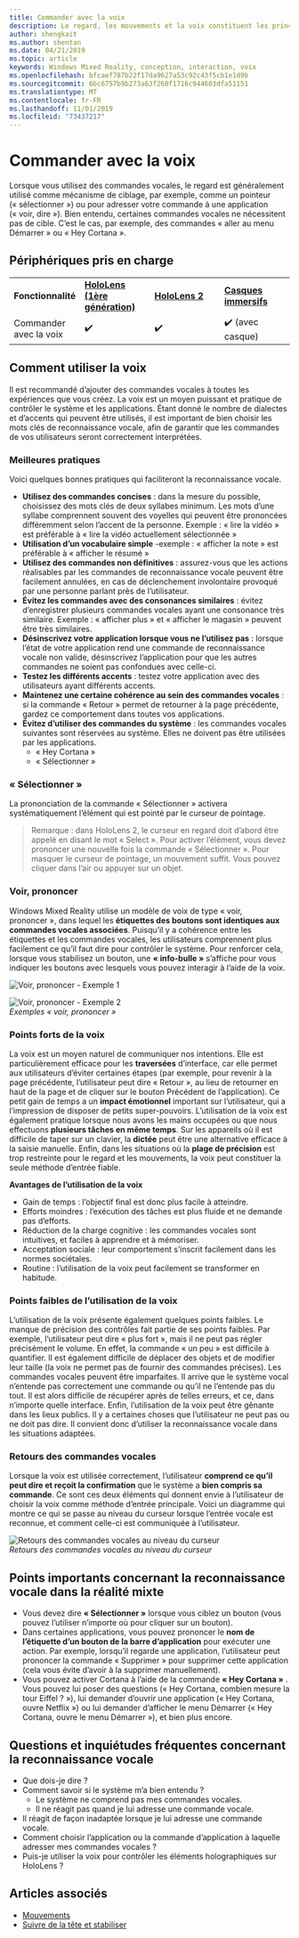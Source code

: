 ```yaml
---
title: Commander avec la voix
description: Le regard, les mouvements et la voix constituent les principaux moyens d’interaction avec HoloLens. Cet article fournit des instructions détaillées sur la conception des fonctionnalités de voix.
author: shengkait
ms.author: shentan
ms.date: 04/21/2019
ms.topic: article
keywords: Windows Mixed Reality, conception, interaction, voix
ms.openlocfilehash: bfcaef787b22f17da9627a53c92c43f5cb1e1d9b
ms.sourcegitcommit: 6bc6757b9b273a63f260f1716c944603dfa51151
ms.translationtype: MT
ms.contentlocale: fr-FR
ms.lasthandoff: 11/01/2019
ms.locfileid: "73437217"
---
```

# <a name="voice-commanding"></a>Commander avec la voix

Lorsque vous utilisez des commandes vocales, le regard est généralement utilisé comme mécanisme de ciblage, par exemple, comme un pointeur (« sélectionner ») ou pour adresser votre commande à une application (« voir, dire »). Bien entendu, certaines commandes vocales ne nécessitent pas de cible. C’est le cas, par exemple, des commandes « aller au menu Démarrer » ou « Hey Cortana ».


## <a name="device-support"></a>Périphériques pris en charge

<table>
    <colgroup>
    <col width="25%" />
    <col width="25%" />
    <col width="25%" />
    <col width="25%" />
    </colgroup>
    <tr>
        <td><strong>Fonctionnalité</strong></td>
        <td><a href="hololens-hardware-details.md"><strong>HoloLens (1ère génération)</strong></a></td>
        <td><a href="https://docs.microsoft.com/hololens/hololens2-hardware"><strong>HoloLens 2</strong></td>
        <td><a href="immersive-headset-hardware-details.md"><strong>Casques immersifs</strong></a></td>
    </tr>
     <tr>
        <td>Commander avec la voix</td>
        <td>✔️</td>
        <td>✔️</td>
        <td>✔️ (avec casque)</td>
    </tr>
</table>



## <a name="how-to-use-voice"></a>Comment utiliser la voix

Il est recommandé d’ajouter des commandes vocales à toutes les expériences que vous créez. La voix est un moyen puissant et pratique de contrôler le système et les applications. Étant donné le nombre de dialectes et d’accents qui peuvent être utilisés, il est important de bien choisir les mots clés de reconnaissance vocale, afin de garantir que les commandes de vos utilisateurs seront correctement interprétées.

### <a name="best-practices"></a>Meilleures pratiques

Voici quelques bonnes pratiques qui faciliteront la reconnaissance vocale.
* **Utilisez des commandes concises** : dans la mesure du possible, choisissez des mots clés de deux syllabes minimum. Les mots d’une syllabe comprennent souvent des voyelles qui peuvent être prononcées différemment selon l’accent de la personne. Exemple : « lire la vidéo » est préférable à « lire la vidéo actuellement sélectionnée »
* **Utilisation d’un vocabulaire simple** -exemple : « afficher la note » est préférable à « afficher le résumé »
* **Utilisez des commandes non définitives** : assurez-vous que les actions réalisables par les commandes de reconnaissance vocale peuvent être facilement annulées, en cas de déclenchement involontaire provoqué par une personne parlant près de l’utilisateur.
* **Évitez les commandes avec des consonances similaires** : évitez d’enregistrer plusieurs commandes vocales ayant une consonance très similaire. Exemple : « afficher plus » et « afficher le magasin » peuvent être très similaires.
* **Désinscrivez votre application lorsque vous ne l’utilisez pas** : lorsque l’état de votre application rend une commande de reconnaissance vocale non valide, désinscrivez l’application pour que les autres commandes ne soient pas confondues avec celle-ci.
* **Testez les différents accents** : testez votre application avec des utilisateurs ayant différents accents.
* **Maintenez une certaine cohérence au sein des commandes vocales** : si la commande « Retour » permet de retourner à la page précédente, gardez ce comportement dans toutes vos applications.
* **Évitez d’utiliser des commandes du système** : les commandes vocales suivantes sont réservées au système. Elles ne doivent pas être utilisées par les applications.
   * « Hey Cortana »
   * « Sélectionner »

### <a name="select"></a>« Sélectionner »

La prononciation de la commande « Sélectionner » activera systématiquement l’élément qui est pointé par le curseur de pointage. 

>Remarque : dans HoloLens 2, le curseur en regard doit d’abord être appelé en disant le mot « Select ». Pour activer l’élément, vous devez prononcer une nouvelle fois la commande « Sélectionner ». Pour masquer le curseur de pointage, un mouvement suffit. Vous pouvez cliquer dans l’air ou appuyer sur un objet. 

### <a name="see-it-say-it"></a>Voir, prononcer

Windows Mixed Reality utilise un modèle de voix de type « voir, prononcer », dans lequel les **étiquettes des boutons sont identiques aux commandes vocales associées**. Puisqu’il y a cohérence entre les étiquettes et les commandes vocales, les utilisateurs comprennent plus facilement ce qu’il faut dire pour contrôler le système. Pour renforcer cela, lorsque vous stabilisez un bouton, une **« info-bulle »** s’affiche pour vous indiquer les boutons avec lesquels vous pouvez interagir à l’aide de la voix.


![Voir, prononcer - Exemple 1](images/voice-seeitsayit1-640px.jpg)

![Voir, prononcer - Exemple 2](images/voice-seeitsayit2-640px.jpg)<br>
*Exemples « voir, prononcer »*

### <a name="voices-strengths"></a>Points forts de la voix

La voix est un moyen naturel de communiquer nos intentions. Elle est particulièrement efficace pour les **traversées** d’interface, car elle permet aux utilisateurs d’éviter certaines étapes (par exemple, pour revenir à la page précédente, l’utilisateur peut dire « Retour », au lieu de retourner en haut de la page et de cliquer sur le bouton Précédent de l’application). Ce petit gain de temps a un **impact émotionnel** important sur l’utilisateur, qui a l’impression de disposer de petits super-pouvoirs. L’utilisation de la voix est également pratique lorsque nous avons les mains occupées ou que nous effectuons **plusieurs tâches en même temps**. Sur les appareils où il est difficile de taper sur un clavier, la **dictée** peut être une alternative efficace à la saisie manuelle. Enfin, dans les situations où la **plage de précision** est trop restreinte pour le regard et les mouvements, la voix peut constituer la seule méthode d’entrée fiable.

**Avantages de l’utilisation de la voix**
* Gain de temps : l’objectif final est donc plus facile à atteindre.
* Efforts moindres : l’exécution des tâches est plus fluide et ne demande pas d’efforts.
* Réduction de la charge cognitive : les commandes vocales sont intuitives, et faciles à apprendre et à mémoriser.
* Acceptation sociale : leur comportement s’inscrit facilement dans les normes sociétales.
* Routine : l’utilisation de la voix peut facilement se transformer en habitude.

### <a name="voices-weaknesses"></a>Points faibles de l’utilisation de la voix

L’utilisation de la voix présente également quelques points faibles. Le manque de précision des contrôles fait partie de ses points faibles. Par exemple, l’utilisateur peut dire « plus fort », mais il ne peut pas régler précisément le volume. En effet, la commande « un peu » est difficile à quantifier. Il est également difficile de déplacer des objets et de modifier leur taille (la voix ne permet pas de fournir des commandes précises). Les commandes vocales peuvent être imparfaites. Il arrive que le système vocal n’entende pas correctement une commande ou qu’il ne l’entende pas du tout. Il est alors difficile de récupérer après de telles erreurs, et ce, dans n’importe quelle interface. Enfin, l’utilisation de la voix peut être gênante dans les lieux publics. Il y a certaines choses que l’utilisateur ne peut pas ou ne doit pas dire. Il convient donc d’utiliser la reconnaissance vocale dans les situations adaptées.

### <a name="voice-feedback-states"></a>Retours des commandes vocales

Lorsque la voix est utilisée correctement, l’utilisateur **comprend ce qu’il peut dire et reçoit la confirmation** que le système a **bien compris sa commande**. Ce sont ces deux éléments qui donnent envie à l’utilisateur de choisir la voix comme méthode d’entrée principale. Voici un diagramme qui montre ce qui se passe au niveau du curseur lorsque l’entrée vocale est reconnue, et comment celle-ci est communiquée à l’utilisateur.

![Retours des commandes vocales au niveau du curseur](images/voicefeedbackstates.png)<br>
*Retours des commandes vocales au niveau du curseur*

## <a name="top-things-users-should-know-about-speech-in-mixed-reality"></a>Points importants concernant la reconnaissance vocale dans la réalité mixte
* Vous devez dire **« Sélectionner »** lorsque vous ciblez un bouton (vous pouvez l’utiliser n’importe où pour cliquer sur un bouton).
* Dans certaines applications, vous pouvez prononcer le **nom de l’étiquette d’un bouton de la barre d’application** pour exécuter une action. Par exemple, lorsqu’il regarde une application, l’utilisateur peut prononcer la commande « Supprimer » pour supprimer cette application (cela vous évite d’avoir à la supprimer manuellement).
* Vous pouvez activer Cortana à l’aide de la commande **« Hey Cortana »** . Vous pouvez lui poser des questions (« Hey Cortana, combien mesure la tour Eiffel ? »), lui demander d’ouvrir une application (« Hey Cortana, ouvre Netflix ») ou lui demander d’afficher le menu Démarrer (« Hey Cortana, ouvre le menu Démarrer »), et bien plus encore.

## <a name="common-questions-and-concerns-users-have-about-voice"></a>Questions et inquiétudes fréquentes concernant la reconnaissance vocale
* Que dois-je dire ?
* Comment savoir si le système m’a bien entendu ?
   * Le système ne comprend pas mes commandes vocales.
   * Il ne réagit pas quand je lui adresse une commande vocale.
* Il réagit de façon inadaptée lorsque je lui adresse une commande vocale.
* Comment choisir l’application ou la commande d’application à laquelle adresser mes commandes vocales ?
* Puis-je utiliser la voix pour contrôler les éléments holographiques sur HoloLens ?

## <a name="see-also"></a>Articles associés
* [Mouvements](gaze-and-commit.md#composite-gestures)
* [Suivre de la tête et stabiliser](gaze-and-dwell.md)
